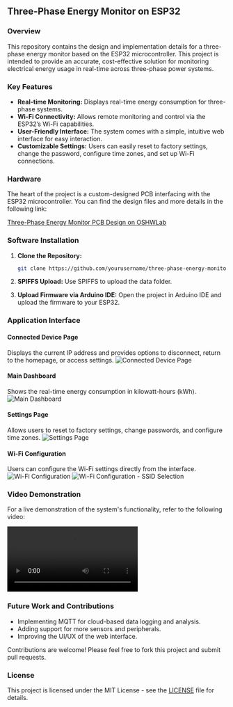 
## Three-Phase Energy Monitor on ESP32

### Overview
This repository contains the design and implementation details for a three-phase energy monitor based on the ESP32 microcontroller. This project is intended to provide an accurate, cost-effective solution for monitoring electrical energy usage in real-time across three-phase power systems.

### Key Features
- **Real-time Monitoring:** Displays real-time energy consumption for three-phase systems.
- **Wi-Fi Connectivity:** Allows remote monitoring and control via the ESP32’s Wi-Fi capabilities.
- **User-Friendly Interface:** The system comes with a simple, intuitive web interface for easy interaction.
- **Customizable Settings:** Users can easily reset to factory settings, change the password, configure time zones, and set up Wi-Fi connections.

### Hardware
The heart of the project is a custom-designed PCB interfacing with the ESP32 microcontroller. You can find the design files and more details in the following link:

[Three-Phase Energy Monitor PCB Design on OSHWLab](https://oshwlab.com/kamil.adaskamil.adas/adas)

### Software Installation

1. **Clone the Repository:**
   ```bash
   git clone https://github.com/yourusername/three-phase-energy-monitor.git
   ```

2. **SPIFFS Upload:**
   Use SPIFFS to upload the data folder.

3. **Upload Firmware via Arduino IDE:**
   Open the project in Arduino IDE and upload the firmware to your ESP32.

### Application Interface

#### Connected Device Page
Displays the current IP address and provides options to disconnect, return to the homepage, or access settings.
![Connected Device Page](screenshots/connected2.PNG)

#### Main Dashboard
Shows the real-time energy consumption in kilowatt-hours (kWh).
![Main Dashboard](screenshots/MDNS.PNG)

#### Settings Page
Allows users to reset to factory settings, change passwords, and configure time zones.
![Settings Page](screenshots/settings_page.PNG)

#### Wi-Fi Configuration
Users can configure the Wi-Fi settings directly from the interface.
![Wi-Fi Configuration](screenshots/wifi_con.PNG)
![Wi-Fi Configuration - SSID Selection](screenshots/wifi_con2.PNG)

### Video Demonstration
For a live demonstration of the system's functionality, refer to the following video:

![Video Demo](videos/screen-20240821-120257.mp4)

### Future Work and Contributions
- Implementing MQTT for cloud-based data logging and analysis.
- Adding support for more sensors and peripherals.
- Improving the UI/UX of the web interface.

Contributions are welcome! Please feel free to fork this project and submit pull requests.

### License
This project is licensed under the MIT License - see the [LICENSE](LICENSE) file for details.
